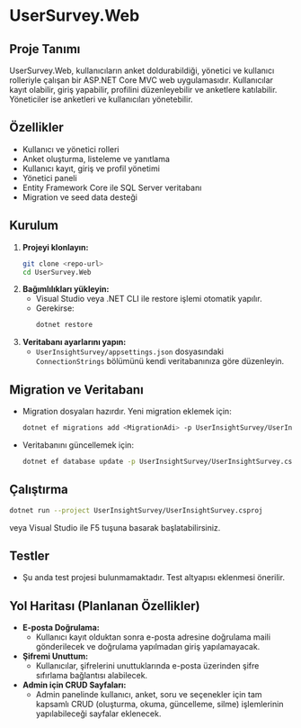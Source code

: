 # UserSurvey.Web

## Proje Tanımı

UserSurvey.Web, kullanıcıların anket doldurabildiği, yönetici ve kullanıcı rolleriyle çalışan bir ASP.NET Core MVC web uygulamasıdır. Kullanıcılar kayıt olabilir, giriş yapabilir, profilini düzenleyebilir ve anketlere katılabilir. Yöneticiler ise anketleri ve kullanıcıları yönetebilir.

## Özellikler

- Kullanıcı ve yönetici rolleri
- Anket oluşturma, listeleme ve yanıtlama
- Kullanıcı kayıt, giriş ve profil yönetimi
- Yönetici paneli
- Entity Framework Core ile SQL Server veritabanı
- Migration ve seed data desteği

## Kurulum

1. **Projeyi klonlayın:**
   ```bash
   git clone <repo-url>
   cd UserSurvey.Web
   ```
2. **Bağımlılıkları yükleyin:**
   - Visual Studio veya .NET CLI ile restore işlemi otomatik yapılır.
   - Gerekirse:
     ```bash
     dotnet restore
     ```
3. **Veritabanı ayarlarını yapın:**
   - `UserInsightSurvey/appsettings.json` dosyasındaki `ConnectionStrings` bölümünü kendi veritabanınıza göre düzenleyin.

## Migration ve Veritabanı

- Migration dosyaları hazırdır. Yeni migration eklemek için:
  ```bash
  dotnet ef migrations add <MigrationAdi> -p UserInsightSurvey/UserInsightSurvey.csproj -s UserInsightSurvey/UserInsightSurvey.csproj
  ```
- Veritabanını güncellemek için:
  ```bash
  dotnet ef database update -p UserInsightSurvey/UserInsightSurvey.csproj -s UserInsightSurvey/UserInsightSurvey.csproj
  ```

## Çalıştırma

```bash
dotnet run --project UserInsightSurvey/UserInsightSurvey.csproj
```

veya Visual Studio ile F5 tuşuna basarak başlatabilirsiniz.

## Testler

- Şu anda test projesi bulunmamaktadır. Test altyapısı eklenmesi önerilir.

## Yol Haritası (Planlanan Özellikler)

- **E-posta Doğrulama:**
  - Kullanıcı kayıt olduktan sonra e-posta adresine doğrulama maili gönderilecek ve doğrulama yapılmadan giriş yapılamayacak.
- **Şifremi Unuttum:**
  - Kullanıcılar, şifrelerini unuttuklarında e-posta üzerinden şifre sıfırlama bağlantısı alabilecek.
- **Admin için CRUD Sayfaları:**
  - Admin panelinde kullanıcı, anket, soru ve seçenekler için tam kapsamlı CRUD (oluşturma, okuma, güncelleme, silme) işlemlerinin yapılabileceği sayfalar eklenecek.
